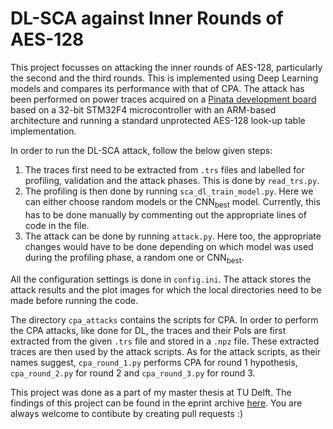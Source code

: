 # DL-SCA against Inner Rounds of AES-128

This project focusses on attacking the inner rounds of AES-128, particularly the second and the third rounds. This is implemented using Deep Learning models and compares its performance with that of CPA. The attack has been performed on power traces acquired on a [Pinata development board](https://www.riscure.com/product/pinata-training-target/) based on a 32-bit STM32F4 microcontroller with an ARM-based architecture and running a standard unprotected AES-128 look-up table implementation.

In order to run the DL-SCA attack, follow the below given steps:

1. The traces first need to be extracted from `.trs` files and labelled for profiling, validation and the attack phases. This is done by `read_trs.py`.
2. The profiling is then done by running `sca_dl_train_model.py`. Here we can either choose random models or the CNN<sub>best</sub> model. Currently, this has to be done manually by commenting out the appropriate lines of code in the file.
3. The attack can be done by running `attack.py`. Here too, the appropriate changes would have to be done depending on which model was used during the profiling phase, a random one or CNN<sub>best</sub>.

All the configuration settings is done in `config.ini`. The attack stores the attack results and the plot images for which the local directories need to be made before running the code. 

The directory `cpa_attacks` contains the scripts for CPA. In order to perform the CPA attacks, like done for DL, the traces and their PoIs are first extracted from the given `.trs` file and stored in a `.npz` file. These extracted traces are then used by the attack scripts. As for the attack scripts, as their names suggest, `cpa_round_1.py` performs CPA for round 1 hypothesis, `cpa_round_2.py` for round 2 and `cpa_round_3.py` for round 3.

This project was done as a part of my master thesis at TU Delft. The findings of this project can be found in the eprint archive [here](https://eprint.iacr.org/2021/981.pdf). You are always welcome to contibute by creating pull requests :)